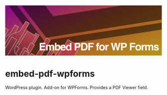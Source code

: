 ![Embed PDF for WPForms](assets/banner-1544x500.jpg)

# embed-pdf-wpforms
WordPress plugin. Add-on for WPForms. Provides a PDF Viewer field.

